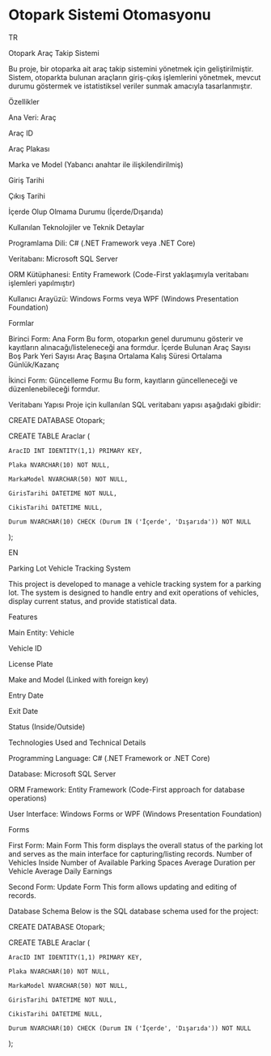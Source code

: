 # Otopark Sistemi Otomasyonu

 TR

Otopark Araç Takip Sistemi

Bu proje, bir otoparka ait araç takip sistemini yönetmek için geliştirilmiştir.
Sistem, otoparkta bulunan araçların giriş-çıkış işlemlerini yönetmek, mevcut durumu 
göstermek ve istatistiksel veriler sunmak amacıyla tasarlanmıştır.

Özellikler

Ana Veri: Araç

Araç ID

Araç Plakası

Marka ve Model (Yabancı anahtar ile ilişkilendirilmiş)

Giriş Tarihi

Çıkış Tarihi

İçerde Olup Olmama Durumu (İçerde/Dışarıda)


Kullanılan Teknolojiler ve Teknik Detaylar


Programlama Dili: C# (.NET Framework veya .NET Core)

Veritabanı: Microsoft SQL Server

ORM Kütüphanesi: Entity Framework (Code-First yaklaşımıyla veritabanı işlemleri yapılmıştır)

Kullanıcı Arayüzü: Windows Forms veya WPF (Windows Presentation Foundation)


Formlar


Birinci Form: Ana Form
Bu form, otoparkın genel durumunu gösterir ve kayıtların alınacağı/listeleneceği ana formdur.
İçerde Bulunan Araç Sayısı
Boş Park Yeri Sayısı
Araç Başına Ortalama Kalış Süresi
Ortalama Günlük/Kazanç

İkinci Form: Güncelleme Formu
Bu form, kayıtların güncelleneceği ve düzenlenebileceği formdur.

Veritabanı Yapısı
Proje için kullanılan SQL veritabanı yapısı aşağıdaki gibidir:

CREATE DATABASE Otopark;

CREATE TABLE Araclar (

    AracID INT IDENTITY(1,1) PRIMARY KEY,
    
    Plaka NVARCHAR(10) NOT NULL,
    
    MarkaModel NVARCHAR(50) NOT NULL,
    
    GirisTarihi DATETIME NOT NULL,
    
    CikisTarihi DATETIME NULL,
    
    Durum NVARCHAR(10) CHECK (Durum IN ('İçerde', 'Dışarıda')) NOT NULL
    
);



EN

Parking Lot Vehicle Tracking System

This project is developed to manage a vehicle tracking 
system for a parking lot. The system is designed to handle 
entry and exit operations of vehicles, display current status, and provide statistical data.

Features

Main Entity: Vehicle

Vehicle ID

License Plate

Make and Model (Linked with foreign key)

Entry Date

Exit Date

Status (Inside/Outside)

Technologies Used and Technical Details

Programming Language: C# (.NET Framework or .NET Core)

Database: Microsoft SQL Server

ORM Framework: Entity Framework (Code-First approach for database operations)

User Interface: Windows Forms or WPF (Windows Presentation Foundation)

Forms

First Form: Main Form
This form displays the overall status of the parking lot and serves as the main interface for capturing/listing records.
Number of Vehicles Inside
Number of Available Parking Spaces
Average Duration per Vehicle
Average Daily Earnings

Second Form: Update Form
This form allows updating and editing of records.

Database Schema
Below is the SQL database schema used for the project:


CREATE DATABASE Otopark;


CREATE TABLE Araclar 
(

    AracID INT IDENTITY(1,1) PRIMARY KEY,
    
    Plaka NVARCHAR(10) NOT NULL,
    
    MarkaModel NVARCHAR(50) NOT NULL,
    
    GirisTarihi DATETIME NOT NULL,
    
    CikisTarihi DATETIME NULL,
    
    Durum NVARCHAR(10) CHECK (Durum IN ('İçerde', 'Dışarıda')) NOT NULL
    
);
